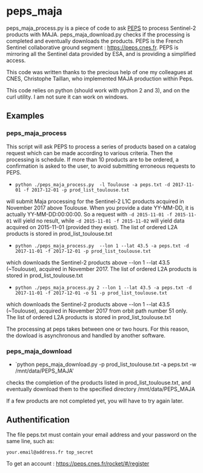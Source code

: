 # peps_maja

peps_maja_process.py is a piece of code to ask [PEPS](https://peps.cnes.fr) to process Sentinel-2 products with MAJA. peps_maja_download.py checks if the processing is completed and eventually downloads the products. PEPS is the French Sentinel collaborative ground segment : https://peps.cnes.fr. PEPS is mirroring all the Sentinel data provided by ESA, and is providing a simplified access.

This code was written thanks to the precious help of one my colleagues at CNES, Christophe Taillan, who implemented MAJA production within Peps.

This code relies on python (should work with python 2 and 3), and on the curl utility. I am not sure it can work on windows.


 

## Examples

### peps_maja_process

This script will ask PEPS to process a series of products based on a catalog request which can be made according to various criteria.  Then the processing is schedule. If more than 10 products are to be ordered, a confirmation is asked to the user, to avoid submitting erroneous requests to PEPS. 

- `python ./peps_maja_process.py  -l Toulouse -a peps.txt -d 2017-11-01 -f 2017-12-01 -p prod_list_toulouse.txt` 

will submit Maja processing for the Sentinel-2 L1C products acquired in November 2017 above Toulouse. When you provide a date YY-MM-DD, it is actually YY-MM-DD:00:00:00. So a request with `-d 2015-11-01 -f 2015-11-01` will yield no result, while `-d 2015-11-01 -f 2015-11-02` will yield data acquired on 2015-11-01 (provided they exist). The list of ordered L2A products is stored in prod_list_toulouse.txt


- `python ./peps_maja_process.py  --lon 1 --lat 43.5 -a peps.txt -d 2017-11-01 -f 2017-12-01 -p prod_list_toulouse.txt`

 which downloads the Sentinel-2 products above --lon 1 --lat 43.5 (~Toulouse), acquired in November 2017. The list of ordered L2A products is stored in prod_list_toulouse.txt
 
 - `python ./peps_maja_process.py 2 --lon 1 --lat 43.5 -a peps.txt -d 2017-11-01 -f 2017-12-01 -o 51 -p prod_list_toulouse.txt ` 

 which downloads the Sentinel-2 products above --lon 1 --lat 43.5 (~Toulouse), acquired in November 2017 from orbit path number 51 only.  The list of ordered L2A products is stored in prod_list_toulouse.txt

The processing at peps takes between one or two hours. For this reason, the dowload is asynchronous and handled by another software.

### peps_maja_download

 - `python peps_maja_download.py -p prod_list_toulouse.txt -a peps.txt -w /mnt/data/PEPS_MAJA'

checks the completion of the products listed in prod_list_toulouse.txt, and eventually download them to the specified directory /mnt/data/PEPS_MAJA

If a few products are not completed yet, you will have to try again later.

## Authentification 

The file peps.txt must contain your email address and your password on the same line, such as:

`your.email@address.fr top_secret`

To get an account : https://peps.cnes.fr/rocket/#/register


